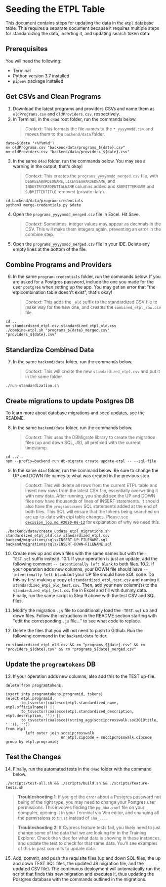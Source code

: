 # Seeding the ETPL Table

This document contains steps for updating the data in the `etpl` database table. This requires a separate document
because it requires multiple steps for standardizing the data, inserting it, and updating search token data.

## Prerequisites

You will need the following:

- Terminal
- Python version 3.7 installed
- `pipenv` package installed

## Get CSVs and Clean Programs

1. Download the latest programs and providers CSVs and name them as `oldPrograms.csv` and `oldProviders.csv`, respectively.
2. In Terminal, in the `d4ad` root folder, run the commands below.
   > _Context:_ This formats the file names to the `*_yyyymmdd.csv` and moves them to the `backend/data` folder.

```shell script
date=$(date '+%Y%m%d')
mv oldPrograms.csv "backend/data/programs_${date}.csv"
mv oldProviders.csv "backend/data/providers_${date}.csv"
```

3. In the same `d4ad` folder, run the commands below. You may see a warning in the output, that's okay!
   > _Context_: This creates the `programs_yyyymmdd_merged.csv` file, with `DEGREEAWARDEDNAME`, `LICENSEAWARDEDNAME`, and `INDUSTRYCREDENTIALNAME` columns added and `SUBMITTERNAME` and `SUBMITTERTITLE` removed (private data).

```shell script
cd backend/data/program-credentials
python3 merge-credentials.py $date
```

4. Open the `programs_yyyymmdd_merged.csv` file in Excel. Hit Save.

   > _Context_: Sometimes, integer values may appear as decimals in the CSV. This will make them integers again, preventing an error in the combine step.

5. Open the `programs_yyyymmdd_merged.csv` file in your IDE. Delete any empty lines at the bottom of the file.

## Combine Programs and Providers

6. In the same `program-credentials` folder, run the commands below. If you are asked for a Postgres password, include the one you made for the user `postgres` when setting up the app. You may get an error that "the etplcombination table doesn't exist", that's okay!
   > _Context_: This adds the `_old` suffix to the standardized CSV file to make way for the new one, and creates the `combined_etpl_raw.csv` file.

```shell script
cd ..
mv standardized_etpl.csv standardized_etpl_old.csv
./combine-etpl.sh "programs_${date}_merged.csv" "providers_${date}.csv"
```

## Standardize Combined Data

7. In the same `backend/data` folder, run the commands below.
   > _Context_: This will create the new `standardized_etpl.csv` and put it in the same folder.

```shell script
./run-standardization.sh
```

## Create migrations to update Postgres DB

To learn more about database migrations and seed updates, see the README.

8. In the same `backend/data` folder, run the commands below.
   > _Context_: This uses the DBMigrate library to create the migration files (up and down SQL, JS), all prefixed with the current timestamp.

```shell script
cd ../..
npm --prefix=backend run db-migrate create update-etpl -- --sql-file
```

9. In the same `d4ad` folder, run the command below. Be sure to change the UP and DOWN file names to what was created in the previous step.
   > _Context_: This will delete all rows from the current ETPL table and insert new rows from the latest CSV file, essentially overwriting it with new data. After running, you should see the UP and DOWN files now have thousands of lines of INSERT statements. It should also have the `programtokens` SQL statements added at the end of both files. This SQL will ensure that the tokens being searched on are up-to-date with etpl table changes. Please see [`decision_log.md #2020-08-12`](https://github.com/newjersey/d4ad/blob/master/decision_log.md#2020-08-12) for explanation of why we need this.

```shell script
./backend/data/create_update_etpl_migrations.sh standardized_etpl_old.csv standardized_etpl.csv backend/migrations/sqls/INSERT-UP-FILENAME.sql backend/migrations/sqls/INSERT-DOWN-FILENAME.sql
```

10. Create new up and down files with the same names but with the `-TEST.sql` suffix instead.
    10.1. If your operation is just an update, add the following comment `-- intentionally left blank` to both files.
    10.2. If your operation adds new columns, your DOWN file should have `-- intentionally left blank` but your UP file should have SQL code. Do this by first making a copy of `standardized_etpl_test.csv` and naming it `standardized_etpl_old_test.csv`. Then, add your new column(s) to the `standardized_etpl_test.csv` file in Excel and fill with dummy data. Finally, run the same script in Step 9 above with the test CSV and SQL files.

11. Modify the migration `.js` file to conditionally load the `-TEST.sql` up and down files. Follow the instructions in the README section starting with "edit the corresponding `.js` file..." to see what code to replace.
12. Delete the files that you will not need to push to Github. Run the following command in the `backend/data` folder.

```shell script
rm standardized_etpl_old.csv && rm "programs_${date}.csv" && rm "providers_${date}.csv" && rm "programs_${date}_merged.csv"
```

## Update the `programtokens` DB

13. If your operation adds new columns, also add this to the TEST up-file.

```postgresql
delete from programtokens;

insert into programtokens(programid, tokens)
select etpl.programid,
       to_tsvector(coalesce(etpl.standardized_name, etpl.officialname)) ||
       to_tsvector(coalesce(etpl.standardized_description, etpl.description, '')) ||
       to_tsvector(coalesce((string_agg(soccipcrosswalk.soc2018title, ' ')), ''))
from etpl
         left outer join soccipcrosswalk
                         on etpl.cipcode = soccipcrosswalk.cipcode
group by etpl.programid;
```

## Test the Changes

14. Finally, run the automated tests in the `d4ad` folder with the command below.

```shell script
./scripts/test-all.sh && ./scripts/build.sh && ./scripts/feature-tests.sh
```

> **Troubleshooting 1**: If you get the error about a Postgres password not being of the right type, you may need to change your Postgres user permissions. This involves finding the `pg_hba.conf` file on your computer, opening it in your Terminal via Vim editor, and changing all the permissions to `trust` instead of `sha_...`.

> **Troubleshooting 2**: If Cypress feature tests fail, you likely need to just change some of the data that we are looking for in the Training Explorer. Check the video for what data is showing in these instances, and update the test to check for that same data. You'll see examples of this in past commits to update data.

15. Add, commit, and push the requisite files (up and down SQL files, the up and down TEST SQL files, the updated JS migration file, and the updated CSV file). The continuous deployment will automatically run the script that finds this new migration and executes it, thus updating the Postgres database with the commands outlined in the migrations.
